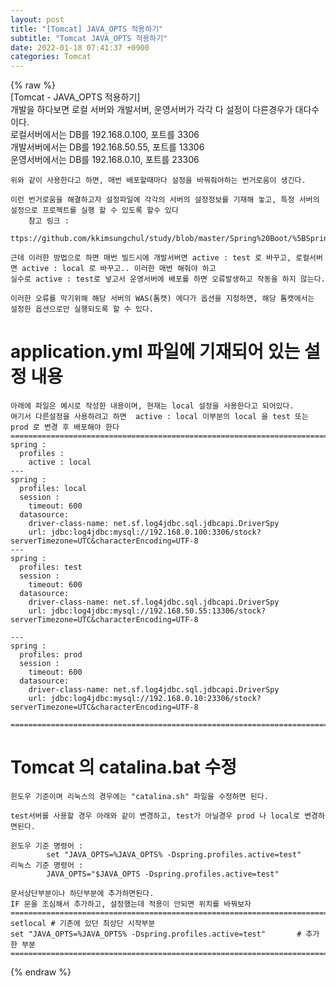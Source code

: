 ```yaml
---  
layout: post  
title: "[Tomcat] JAVA_OPTS 적용하기"  
subtitle: "Tomcat JAVA_OPTS 적용하기"  
date: 2022-01-18 07:41:37 +0900  
categories: Tomcat  
---  
```

{% raw %}  
[Tomcat - JAVA_OPTS 적용하기]  
	개발을 하다보면 로컬 서버와 개발서버, 운영서버가 각각 다 설정이 다른경우가 대다수이다.  
		로컬서버에서는 DB를 192.168.0.100, 포트를 3306  
		개발서버에서는 DB를 192.168.50.55, 포트를 13306  
		운영서버에서는 DB를 192.168.0.10, 포트를 23306  
  
	위와 같이 사용한다고 하면, 매번 배포할때마다 설정을 바꿔줘야하는 번거로움이 생긴다.  
  
	이런 번거로움을 해결하고자 설정파일에 각각의 서버의 설정정보를 기재해 놓고, 특정 서버의 설정으로 프로젝트를 실행 할 수 있도록 할수 있다  
		참고 링크 :  
			ttps://github.com/kkimsungchul/study/blob/master/Spring%20Boot/%5BSpring%20Boot%5D%20Spring%20Profile%20%EB%94%B0%EB%A5%B8%20%ED%99%98%EA%B2%BD%20%EC%84%A4%EC%A0%95.txt  
  
	근데 이러한 방법으로 하면 매번 빌드시에 개발서버면 active : test 로 바꾸고, 로컬서버면 active : local 로 바꾸고.. 이러한 매번 해줘야 하고  
	실수로 active : test로 넣고서 운영서버에 배포를 하면 오류발생하고 작동을 하지 않는다.  
  
	이러한 오류를 막기위해 해당 서버의 WAS(톰캣) 에다가 옵션을 지정하면, 해당 톰캣에서는 설정한 옵션으로만 실행되도록 할 수 있다.  
  
# application.yml 파일에 기재되어 있는 설정 내용  
	아래에 파일은 예시로 작성한 내용이며, 현재는 local 설정을 사용한다고 되어있다.  
	여기서 다른설정을 사용하려고 하면  active : local 이부분의 local 을 test 또는 prod 로 변경 후 배포해야 한다  
	==================================================================================================================================================  
	spring :  
	  profiles :  
		active : local  
	---  
	spring :  
	  profiles: local  
	  session :  
		timeout: 600  
	  datasource:  
		driver-class-name: net.sf.log4jdbc.sql.jdbcapi.DriverSpy  
		url: jdbc:log4jdbc:mysql://192.168.0.100:3306/stock?serverTimezone=UTC&characterEncoding=UTF-8  
	---  
	spring :  
	  profiles: test  
	  session :  
		timeout: 600  
	  datasource:  
		driver-class-name: net.sf.log4jdbc.sql.jdbcapi.DriverSpy  
		url: jdbc:log4jdbc:mysql://192.168.50.55:13306/stock?serverTimezone=UTC&characterEncoding=UTF-8  
  
	---  
	spring :  
	  profiles: prod  
	  session :  
		timeout: 600  
	  datasource:  
		driver-class-name: net.sf.log4jdbc.sql.jdbcapi.DriverSpy  
		url: jdbc:log4jdbc:mysql://192.168.0.10:23306/stock?serverTimezone=UTC&characterEncoding=UTF-8  
  
	==================================================================================================================================================  
  
# Tomcat 의 catalina.bat 수정  
	윈도우 기준이며 리눅스의 경우에는 "catalina.sh" 파일을 수정하면 된다.  
  
	test서버를 사용할 경우 아래와 같이 변경하고, test가 아닐경우 prod 나 local로 변경하면된다.  
  
	윈도우 기준 명령어 :  
			set "JAVA_OPTS=%JAVA_OPTS% -Dspring.profiles.active=test"  
	리눅스 기준 명령어 :  
			JAVA_OPTS="$JAVA_OPTS -Dspring.profiles.active=test"  
  
	문서상단부분이나 하단부분에 추가하면된다.  
	IF 문을 조심해서 추가하고, 설정했는데 적용이 안되면 위치를 바꿔보자  
	==================================================================================================================================================  
	setlocal # 기존에 있던 최상단 시작부분  
	set "JAVA_OPTS=%JAVA_OPTS% -Dspring.profiles.active=test"		# 추가한 부분  
	==================================================================================================================================================  
  
{% endraw %}